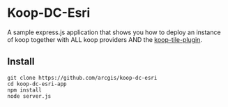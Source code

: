 # Koop-DC-Esri

A sample express.js application that shows you how to deploy an instance of koop together with ALL koop providers AND the [koop-tile-plugin](https://github.com/koopjs/koop-tile-plugin).

## Install

```
git clone https://github.com/arcgis/koop-dc-esri
cd koop-dc-esri-app
npm install
node server.js
```
